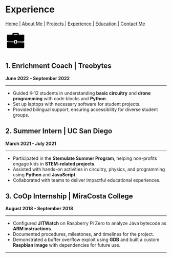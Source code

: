 # Experience
[ Home ](README.md) | [ About Me ](aboutme.md) | [ Projects ](projects.md) | [ Experience ](experience.md) | [ Education ](education.md) | [ Contact Me ](contactMe.md)

![Work Experience](assets/images/briefcase.gif)


## 1. Enrichment Coach | Treobytes  
**June 2022 - September 2022**  
___

- Guided K-12 students in understanding **basic circuitry** and **drone programming** with code blocks and **Python**.
- Set up laptops with necessary software for student projects.
- Provided bilingual support, ensuring accessibility for diverse student groups.

## 2. Summer Intern | UC San Diego  
**March 2021 - July 2021**  
___

- Participated in the **Stemulate Summer Program**, helping non-profits engage kids in **STEM-related projects**.
- Assisted with hands-on activities in circuitry, physics, and programming using **Python** and **JavaScript**.
- Collaborated with teams to deliver impactful educational experiences.

## 3. CoOp Internship | MiraCosta College  
**August 2018 - September 2018**  
___

- Configured **JITWatch** on Raspberry Pi Zero to analyze Java bytecode as **ARM instructions**.
- Documented procedures, milestones, and timelines for the project.
- Demonstrated a buffer overflow exploit using **GDB** and built a custom **Raspbian image** with dependencies for future use.

___
